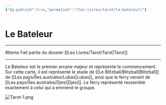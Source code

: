 ```yaml
---
{"dg-publish":true,"permalink":"/les-livres/tarot/le-bateleur/"}
---
```


# Le Bateleur
---
#Items 
Fait partie du dossier [[Les Livres/Tarot/Tarot\|Tarot]]

-------
Le Bateleur est le premier arcane majeur et représente le commencement.
Sur cette carte, il est représenté le stade de [[Le Blitzball/Blitzball\|Blitzball]] de [[Les pays/Îles australes/Lubas\|Lubas]], ainsi que le ferry venant de [[Les pays/Îles australes/Djesi\|Djesi]]. Le ferry représenté ressemble exactement à celui qui a emmené le groupe.

![Tarot-1.png](/img/user/_Images/Tarot-1.png)